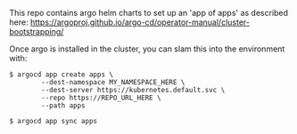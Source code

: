This repo contains argo helm charts to set up an 'app of apps' as described
here: https://argoproj.github.io/argo-cd/operator-manual/cluster-bootstrapping/

Once argo is installed in the cluster, you can slam this into the environment
with:

```
$ argocd app create apps \
		--dest-namespace MY_NAMESPACE_HERE \
		--dest-server https://kubernetes.default.svc \
		--repo https://REPO_URL_HERE \
		--path apps

$ argocd app sync apps
```

